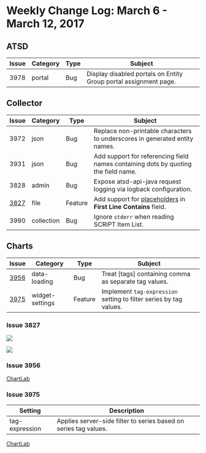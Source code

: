 # Weekly Change Log: March 6 - March 12, 2017

## ATSD

| Issue| Category    | Type    | Subject                                                                              |
|------|-------------|---------|--------------------------------------------------------------------------------------|
| 3978 | portal | Bug | Display disabled portals on Entity Group portal assignment page. |

## Collector

| Issue| Category    | Type    | Subject                                                                              |
|------|-------------|---------|--------------------------------------------------------------------------------------|
| 3972 | json | Bug | Replace non-printable characters to underscores in generated entity names. |
| 3931 | json | Bug | Add support for referencing field names containing dots by quoting the field name. |
| 3828 | admin | Bug | Expose atsd-api-java request logging via logback configuration. |
| [3827](#issue-3827) | file | Feature | Add support for [placeholders](https://axibase.com/docs/axibase-collector/jobs/placeholders.html) in **First Line Contains** field. |
| 3990 | collection | Bug | Ignore `stderr` when reading SCRIPT Item List. |

## Charts

| Issue| Category    | Type    | Subject                                                                              |
|------|-------------|---------|--------------------------------------------------------------------------------------|
| [3956](#issue-3956) | data-loading | Bug | Treat [tags] containing comma as separate tag values. |
| [3975](#issue-3975) | widget-settings | Feature | Implement `tag-expression` setting to filter series by tag values. |

### Issue 3827

![](./Images/Figure1.png)

![](./Images/Figure2.png)

### Issue 3956

[ChartLab](https://apps.axibase.com/chartlab/558ba4c1)

### Issue 3975

| Setting | Description |
|---------|-------------|
| tag-expression | Applies server-side filter to series based on series tag values. |

[ChartLab](https://apps.axibase.com/chartlab/906238e2/4/)
